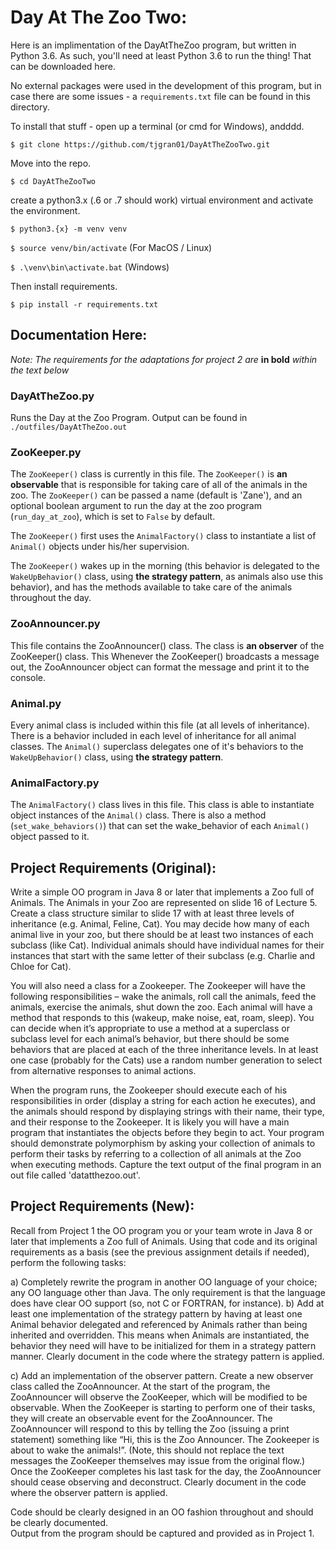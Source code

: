 # Day At The Zoo Two:

Here is an implimentation of the DayAtTheZoo program, but written in Python 3.6.
As such, you'll need at least Python 3.6 to run the thing! That can be downloaded
here.

No external packages were used in the development of this program, but in case
there are some issues - a `requirements.txt` file can be found in this directory.

To install that stuff - open up a terminal (or cmd for Windows), andddd.

`$ git clone https://github.com/tjgran01/DayAtTheZooTwo.git`

Move into the repo.

`$ cd DayAtTheZooTwo`

create a python3.x (.6 or .7 should work) virtual environment and activate the environment.

`$ python3.{x} -m venv venv`

`$ source venv/bin/activate` (For MacOS / Linux)

`$ .\venv\bin\activate.bat` (Windows)

Then install requirements.

`$ pip install -r requirements.txt`


## Documentation Here:

*Note: The requirements for the adaptations for project 2 are* **in bold** *within the text below*

### DayAtTheZoo.py

Runs the Day at the Zoo Program. Output can be found in `./outfiles/DayAtTheZoo.out`

### ZooKeeper.py

The `ZooKeeper()` class is currently in this file. The `ZooKeeper()` is **an observable** that is responsible for taking care of all of the animals in
the zoo. The `ZooKeeper()` can be passed a name (default is 'Zane'), and an optional boolean argument to run the day at the zoo program (`run_day_at_zoo`), which is set to `False` by default.

 The `ZooKeeper()` first uses the `AnimalFactory()` class to instantiate a list of `Animal()` objects under his/her supervision.

 The `ZooKeeper()` wakes up in the morning (this behavior is delegated to the `WakeUpBehavior()` class, using **the strategy pattern**, as animals also use this behavior), and has the methods available to take care of the animals throughout the day.

### ZooAnnouncer.py

This file contains the ZooAnnouncer() class. The class is **an observer** of the
ZooKeeper() class. This Whenever the ZooKeeper() broadcasts a message out, the ZooAnnouncer object can
format the message and print it to the console.

### Animal.py

Every animal class is included within this file (at all levels of inheritance). There is a behavior included in each level of inheritance for all animal classes. The `Animal()` superclass delegates one of it's behaviors to the `WakeUpBehavior()` class, using **the strategy pattern**.

### AnimalFactory.py

The `AnimalFactory()` class lives in this file. This class is able to instantiate object instances of the `Animal()` class. There is also a method (`set_wake_behaviors()`) that can set the wake_behavior of each `Animal()` object passed to it.


## Project Requirements (Original):

Write a simple OO program in Java 8 or later that implements a Zoo full of Animals.  The Animals in
your Zoo are represented on slide 16 of Lecture 5.  Create a class structure similar to slide 17 with at
least three levels of inheritance (e.g. Animal, Feline, Cat).  You may decide how many of each animal live
in your zoo, but there should be at least two instances of each subclass (like Cat).  Individual animals
should have individual names for their instances that start with the same letter of their subclass (e.g.
Charlie and Chloe for Cat).  

You will also need a class for a Zookeeper.  The Zookeeper will have the following responsibilities – wake
the animals, roll call the animals, feed the animals, exercise the animals, shut down the zoo.  Each
animal will have a method that responds to this (wakeup, make noise, eat, roam, sleep).  You can decide
when it’s appropriate to use a method at a superclass or subclass level for each animal’s behavior, but
there should be some behaviors that are placed at each of the three inheritance levels.  In at least one
case (probably for the Cats) use a random number generation to select from alternative responses to
animal actions.

When the program runs, the Zookeeper should execute each of his responsibilities in order (display a
string for each action he executes), and the animals should respond by displaying strings with their
name, their type, and their response to the Zookeeper.  It is likely you will have a main program that
instantiates the objects before they begin to act.  Your program should demonstrate polymorphism by
asking your collection of animals to perform their tasks by referring to a collection of all animals at the
Zoo when executing methods.  Capture the text output of the final program in an out file called 'datatthezoo.out'.

## Project Requirements (New):

Recall from Project 1 the OO program you or your team wrote in Java 8 or later that implements a Zoo
full of Animals.  Using that code and its original requirements as a basis (see the previous assignment
details if needed), perform the following tasks:

a) Completely rewrite the program in another OO language of your choice; any OO language other than
Java.  The only requirement is that the language does have clear OO support (so, not C or FORTRAN, for
instance).
b) Add at least one implementation of the strategy pattern by having at least one Animal behavior
delegated and referenced by Animals rather than being inherited and overridden.  This means when
Animals are instantiated, the behavior they need will have to be initialized for them in a strategy pattern
manner.  Clearly document in the code where the strategy pattern is applied.

c) Add an implementation of the observer pattern.  Create a new observer class called the
ZooAnnouncer.  At the start of the program, the ZooAnnouncer will observe the ZooKeeper, which will
be modified to be observable.  When the ZooKeeper is starting to perform one of their tasks, they will
create an observable event for the ZooAnnouncer.  The ZooAnnouncer will respond to this by telling the
Zoo (issuing a print statement) something like “Hi, this is the Zoo Announcer.  The Zookeeper is about to
wake the animals!”.  (Note, this should not replace the text messages the ZooKeeper themselves may
issue from the original flow.)  Once the ZooKeeper completes his last task for the day, the ZooAnnouncer
should cease observing and deconstruct.  Clearly document in the code where the observer pattern is
applied.

Code should be clearly designed in an OO fashion throughout and should be clearly documented.  
Output from the program should be captured and provided as in Project 1.
